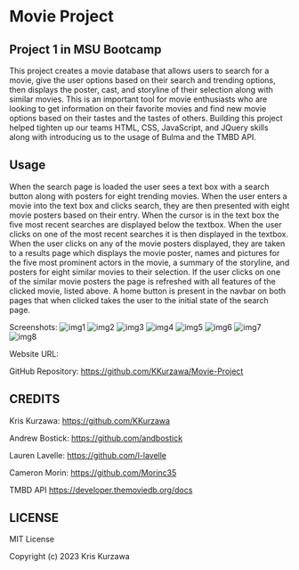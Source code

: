 # Movie Project

## Project 1 in MSU Bootcamp

This project creates a movie database that allows users to search for a movie, give the user options based on their search and trending options, then displays the poster, cast, and storyline of their selection along with similar movies. This is an important tool for movie enthusiasts who are looking to get information on their favorite movies and find new movie options based on their tastes and the tastes of others. Building this project helped tighten up our teams HTML, CSS, JavaScript, and JQuery skills along with introducing us to the usage of Bulma and the TMBD API.

## Usage

When the search page is loaded the user sees a text box with a search button along with posters for eight trending movies. When the user enters a movie into the text box and clicks search, they are then presented with eight movie posters based on their entry. When the cursor is in the text box the five most recent searches are displayed below the textbox. When the user clicks on one of the most recent searches it is then displayed in the textbox. When the user clicks on any of the movie posters displayed, they are taken to a results page which displays the movie poster, names and pictures for the five most prominent actors in the movie, a summary of the storyline, and posters for eight similar movies to their selection. If the user clicks on one of the similar movie posters the page is refreshed with all features of the clicked movie, listed above. A home button is present in the navbar on both pages that when clicked takes the user to the initial state of the search page.

Screenshots:
![img1]()
![img2]()
![img3]()
![img4]()
![img5]()
![img6]()
![img7]()
![img8]()

Website URL:

GitHub Repository: https://github.com/KKurzawa/Movie-Project

## CREDITS

Kris Kurzawa: https://github.com/KKurzawa

Andrew Bostick: https://github.com/andbostick

Lauren Lavelle: https://github.com/l-lavelle

Cameron Morin: https://github.com/Morinc35

TMBD API https://developer.themoviedb.org/docs

## LICENSE

MIT License

Copyright (c) 2023 Kris Kurzawa
